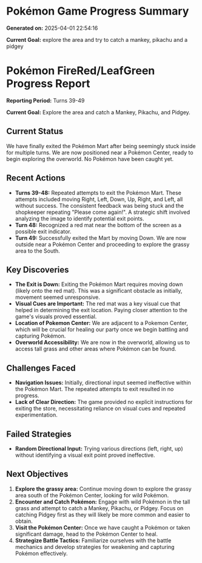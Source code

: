 # Pokémon Game Progress Summary

**Generated on:** 2025-04-01 22:54:16

**Current Goal:** explore the area and try to catch a mankey, pikachu and a pidgey

# Pokémon FireRed/LeafGreen Progress Report

**Reporting Period:** Turns 39-49

**Current Goal:** Explore the area and catch a Mankey, Pikachu, and Pidgey.

## Current Status

We have finally exited the Pokémon Mart after being seemingly stuck inside for multiple turns. We are now positioned near a Pokémon Center, ready to begin exploring the overworld. No Pokémon have been caught yet.

## Recent Actions

*   **Turns 39-48:**  Repeated attempts to exit the Pokémon Mart. These attempts included moving Right, Left, Down, Up, Right, and Left, all without success.  The consistent feedback was being stuck and the shopkeeper repeating "Please come again!". A strategic shift involved analyzing the image to identify potential exit points.
*   **Turn 48:**  Recognized a red mat near the bottom of the screen as a possible exit indicator.
*   **Turn 49:** Successfully exited the Mart by moving Down. We are now outside near a Pokémon Center and proceeding to explore the grassy area to the South.

## Key Discoveries

*   **The Exit is Down:** Exiting the Pokémon Mart requires moving down (likely onto the red mat). This was a significant obstacle as initially, movement seemed unresponsive.
*   **Visual Cues are Important:** The red mat was a key visual cue that helped in determining the exit location. Paying closer attention to the game's visuals proved essential.
*   **Location of Pokemon Center:**  We are adjacent to a Pokemon Center, which will be crucial for healing our party once we begin battling and capturing Pokémon.
*   **Overworld Accessibility:** We are now in the overworld, allowing us to access tall grass and other areas where Pokémon can be found.

## Challenges Faced

*   **Navigation Issues:** Initially, directional input seemed ineffective within the Pokémon Mart. The repeated attempts to exit resulted in no progress.
*   **Lack of Clear Direction:** The game provided no explicit instructions for exiting the store, necessitating reliance on visual cues and repeated experimentation.

## Failed Strategies

*   **Random Directional Input:** Trying various directions (left, right, up) without identifying a visual exit point proved ineffective.

## Next Objectives

1.  **Explore the grassy area:** Continue moving down to explore the grassy area south of the Pokémon Center, looking for wild Pokémon.
2.  **Encounter and Catch Pokémon:** Engage with wild Pokémon in the tall grass and attempt to catch a Mankey, Pikachu, or Pidgey. Focus on catching Pidgey first as they will likely be more common and easier to obtain.
3.  **Visit the Pokémon Center:** Once we have caught a Pokémon or taken significant damage, head to the Pokémon Center to heal.
4.  **Strategize Battle Tactics:** Familiarize ourselves with the battle mechanics and develop strategies for weakening and capturing Pokémon effectively.
